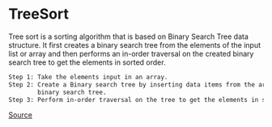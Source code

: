# TreeSort

Tree sort is a sorting algorithm that is based on Binary Search Tree data structure. It first creates a binary search tree from the elements of the input list or array and then performs an in-order traversal on the created binary search tree to get the elements in sorted order.

```bash
Step 1: Take the elements input in an array.
Step 2: Create a Binary search tree by inserting data items from the array into the
        binary search tree.
Step 3: Perform in-order traversal on the tree to get the elements in sorted order.
```

<a href="https://www.geeksforgeeks.org/tree-sort/">Source</a>
